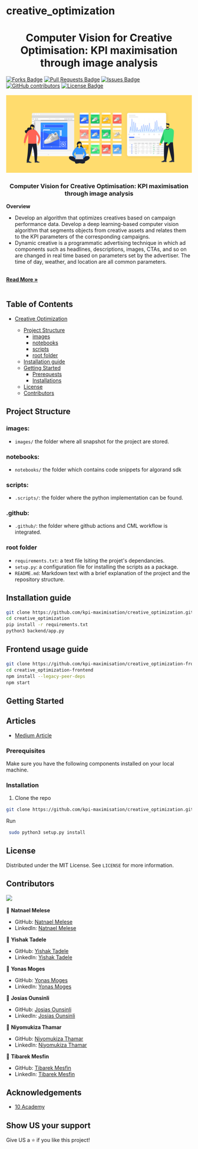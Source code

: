 # creative_optimization

<h1 align="center">Computer Vision for Creative Optimisation: KPI maximisation through image analysis</h1>
<div>
<a href="https://github.com/kpi-maximisation/creative_optimization/network/members"><img src="https://img.shields.io/github/forks/kpi-maximisation/creative_optimization" alt="Forks Badge"/></a>
<a href="https://github.com/kpi-maximisation/creative_optimization/pulls"><img src="https://img.shields.io/github/issues-pr/kpi-maximisation/creative_optimization" alt="Pull Requests Badge"/></a>
<a href="https://github.com/kpi-maximisation/creative_optimization/issues"><img src="https://img.shields.io/github/issues/kpi-maximisation/creative_optimization" alt="Issues Badge"/></a>
<a href="https://github.com/kpi-maximisation/creative_optimization/graphs/contributors"><img alt="GitHub contributors" src="https://img.shields.io/github/contributors/kpi-maximisation/creative_optimization?color=2b9348"></a>
<a href="https://github.com/kpi-maximisation/creative_optimization/blob/main/LICENSE"><img src="https://img.shields.io/github/license/kpi-maximisation/creative_optimization?color=2b9348" alt="License Badge"/></a>
</div>


</br>




<img src="images/dynamic_creative.png" name="">
<br />
<p align="center">
  <h3 align="center">Computer Vision for Creative Optimisation: KPI maximisation through image analysis</h3>
  <b> Overview</b>
  </p>
 
 <ul>
    
   <li>
      Develop an algorithm that optimizes creatives based on campaign performance data. Develop a deep learning-based computer vision algorithm that segments objects from creative assets and relates them to the KPI parameters of the corresponding campaigns.
    </li>
    <li>
    Dynamic creative is a programmatic advertising technique in which ad components such as headlines, descriptions, images, CTAs, and so on are changed in real time based on parameters set by the advertiser. The time of day, weather, and location are all common parameters. 
    </li>
  
  </ul>
    <br />
    <a href="https://analyticsindiamag.com/mad-men-reinvented-dynamic-creative-optimisation-is-reimagining-advertising-in-the-ai-era/"><strong>Read More »</strong></a>
    <br />
    <br />
  </p>
</p>







## Table of Contents

* [Creative Optimization](#Creative_Optimization)

  - [Project Structure](#project-structure)
    * [images](#images)
    * [notebooks](#notebooks)
    * [scripts](#scripts)
    * [root folder](#root-folder)
  - [Installation guide](#installation-guide)
  - [Getting Started](#getting-started)
    * [Prerequests](*prerequests)
    * [Installations](*installations)
  - [License](#license)
  - [Contributors](#contributors)


## Project Structure

### images:

- `images/` the folder where all snapshot for the project are stored.

### notebooks:

- `notebooks/` the folder which contains code snippets for algorand sdk

### scripts:

- `.scripts/`: the folder where the python implementation can be found.

### .github:

- `.github/`: the folder where github actions and CML workflow is integrated.


### root folder

- `requirements.txt`: a text file lsiting the projet's dependancies.
- `setup.py`: a configuration file for installing the scripts as a package.
- `README.md`: Markdown text with a brief explanation of the project and the repository structure.


## Installation guide

```bash
git clone https://github.com/kpi-maximisation/creative_optimization.git
cd creative_optimization
pip install -r requirements.txt
python3 backend/app.py
```


## Frontend usage guide
```bash
git clone https://github.com/kpi-maximisation/creative_optimization-frontend.git
cd creative_optimization-frontend
npm install --legacy-peer-deps
npm start
```



<!-- GETTING STARTED -->
## Getting Started

## Articles
- [Medium Article](https://medium.com/)

### Prerequisites

Make sure you have the following components installed on your local machine.

  
### Installation

1. Clone the repo
```bash
git clone https://github.com/kpi-maximisation/creative_optimization.git
   ```
 Run
   ```bash
    sudo python3 setup.py install
   ```



<!-- LICENSE -->
## License

Distributed under the MIT License. See `LICENSE` for more information.



<!-- CONTACT -->
## Contributors
<a href = "https://github.com/kpi-maximisation/creative_optimization/graphs/contributors">
  <img src = "https://contrib.rocks/image?repo=kpi-maximisation/creative_optimization"/>
</a>

👤 **Natnael Melese**

- GitHub: [Natnael Melese](https://github.com/natyrix)
- LinkedIn: [Natnael Melese](https://www.linkedin.com/in/natnael-melesse-298879196/)

👤 **Yishak Tadele**

- GitHub: [Yishak Tadele](https://github.com/isaaclucky)
- LinkedIn: [Yishak Tadele](https://www.linkedin.com/in/yishak-tadele/)

👤 **Yonas Moges**

- GitHub: [Yonas Moges](https://github.com/)
- LinkedIn: [Yonas Moges](https://www.linkedin.com/in/)

👤 **Josias Ounsinli**

- GitHub: [Josias Ounsinli](https://github.com/)
- LinkedIn: [Josias Ounsinli](https://www.linkedin.com/in/)


👤 **Niyomukiza Thamar**

- GitHub: [Niyomukiza Thamar](https://github.com/)
- LinkedIn: [Niyomukiza Thamar](https://www.linkedin.com/in/)

👤 **Tibarek Mesfin**

- GitHub: [Tibarek Mesfin](https://github.com/)
- LinkedIn: [Tibarek Mesfin](https://www.linkedin.com/in/)



<!-- ACKNOWLEDGEMENTS -->
## Acknowledgements
* [10 Academy](https://www.10academy.org/)  

## Show US your support

Give US a ⭐ if you like this project!

